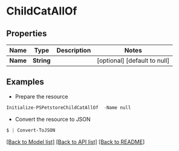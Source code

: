 # ChildCatAllOf
## Properties

Name | Type | Description | Notes
------------ | ------------- | ------------- | -------------
**Name** | **String** |  | [optional] [default to null]

## Examples

- Prepare the resource
```powershell
Initialize-PSPetstoreChildCatAllOf  -Name null
```

- Convert the resource to JSON
```powershell
$ | Convert-ToJSON
```

[[Back to Model list]](../README.md#documentation-for-models) [[Back to API list]](../README.md#documentation-for-api-endpoints) [[Back to README]](../README.md)

